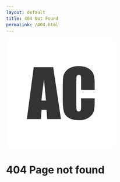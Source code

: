 ```yaml
---
layout: default
title: 404 Not Found
permalink: /404.html
---
```


<div class="main">
  <div class="logo">
    <img src="/images/ac-logo.png">
  </div>
  <h1>404 Page not found</h1>
</div>
